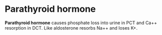 ---
---
# Parathyroid hormone

**Parathyroid hormone** causes phosphate loss into urine in PCT and Ca++
resorption in DCT. Like aldosterone resorbs Na++ and loses K+.
